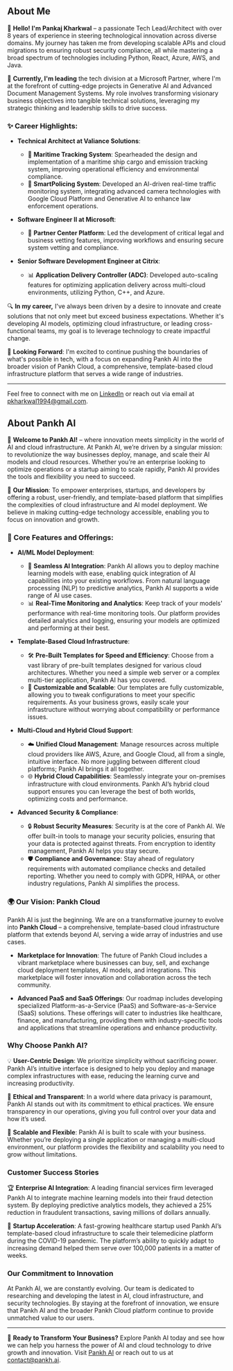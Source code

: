## About Me

👋 **Hello! I'm Pankaj Kharkwal** – a passionate Tech Lead/Architect with over 8 years of experience in steering technological innovation across diverse domains. My journey has taken me from developing scalable APIs and cloud migrations to ensuring robust security compliance, all while mastering a broad spectrum of technologies including Python, React, Azure, AWS, and Java.

🚀 **Currently, I'm leading** the tech division at a Microsoft Partner, where I'm at the forefront of cutting-edge projects in Generative AI and Advanced Document Management Systems. My role involves transforming visionary business objectives into tangible technical solutions, leveraging my strategic thinking and leadership skills to drive success.

### **✨ Career Highlights**:

- **Technical Architect at Valiance Solutions**:
  - 🌊 **Maritime Tracking System**: Spearheaded the design and implementation of a maritime ship cargo and emission tracking system, improving operational efficiency and environmental compliance.
  - 🚓 **SmartPolicing System**: Developed an AI-driven real-time traffic monitoring system, integrating advanced camera technologies with Google Cloud Platform and Generative AI to enhance law enforcement operations.

- **Software Engineer II at Microsoft**:
  - 💼 **Partner Center Platform**: Led the development of critical legal and business vetting features, improving workflows and ensuring secure system vetting and compliance.

- **Senior Software Development Engineer at Citrix**:
  - 📊 **Application Delivery Controller (ADC)**: Developed auto-scaling features for optimizing application delivery across multi-cloud environments, utilizing Python, C++, and Azure.

🔍 **In my career,** I've always been driven by a desire to innovate and create solutions that not only meet but exceed business expectations. Whether it's developing AI models, optimizing cloud infrastructure, or leading cross-functional teams, my goal is to leverage technology to create impactful change.

🎯 **Looking Forward**: I'm excited to continue pushing the boundaries of what's possible in tech, with a focus on expanding Pankh AI into the broader vision of Pankh Cloud, a comprehensive, template-based cloud infrastructure platform that serves a wide range of industries.

---

Feel free to connect with me on [LinkedIn](https://www.linkedin.com/in/pankaj-kharkwal/) or reach out via email at pkharkwal1994@gmail.com.

## About Pankh AI

🌟 **Welcome to Pankh AI!** – where innovation meets simplicity in the world of AI and cloud infrastructure. At Pankh AI, we’re driven by a singular mission: to revolutionize the way businesses deploy, manage, and scale their AI models and cloud resources. Whether you’re an enterprise looking to optimize operations or a startup aiming to scale rapidly, Pankh AI provides the tools and flexibility you need to succeed.

🚀 **Our Mission**: To empower enterprises, startups, and developers by offering a robust, user-friendly, and template-based platform that simplifies the complexities of cloud infrastructure and AI model deployment. We believe in making cutting-edge technology accessible, enabling you to focus on innovation and growth.

### **🎯 Core Features and Offerings**:

- **AI/ML Model Deployment**:
  - 🤖 **Seamless AI Integration**: Pankh AI allows you to deploy machine learning models with ease, enabling quick integration of AI capabilities into your existing workflows. From natural language processing (NLP) to predictive analytics, Pankh AI supports a wide range of AI use cases.
  - 📊 **Real-Time Monitoring and Analytics**: Keep track of your models' performance with real-time monitoring tools. Our platform provides detailed analytics and logging, ensuring your models are optimized and performing at their best.

- **Template-Based Cloud Infrastructure**:
  - 🛠️ **Pre-Built Templates for Speed and Efficiency**: Choose from a vast library of pre-built templates designed for various cloud architectures. Whether you need a simple web server or a complex multi-tier application, Pankh AI has you covered.
  - 🔧 **Customizable and Scalable**: Our templates are fully customizable, allowing you to tweak configurations to meet your specific requirements. As your business grows, easily scale your infrastructure without worrying about compatibility or performance issues.

- **Multi-Cloud and Hybrid Cloud Support**:
  - ☁️ **Unified Cloud Management**: Manage resources across multiple cloud providers like AWS, Azure, and Google Cloud, all from a single, intuitive interface. No more juggling between different cloud platforms; Pankh AI brings it all together.
  - 🌐 **Hybrid Cloud Capabilities**: Seamlessly integrate your on-premises infrastructure with cloud environments. Pankh AI’s hybrid cloud support ensures you can leverage the best of both worlds, optimizing costs and performance.

- **Advanced Security & Compliance**:
  - 🔒 **Robust Security Measures**: Security is at the core of Pankh AI. We offer built-in tools to manage your security policies, ensuring that your data is protected against threats. From encryption to identity management, Pankh AI helps you stay secure.
  - 🛡️ **Compliance and Governance**: Stay ahead of regulatory requirements with automated compliance checks and detailed reporting. Whether you need to comply with GDPR, HIPAA, or other industry regulations, Pankh AI simplifies the process.

### **🌍 Our Vision: Pankh Cloud**

Pankh AI is just the beginning. We are on a transformative journey to evolve into **Pankh Cloud** – a comprehensive, template-based cloud infrastructure platform that extends beyond AI, serving a wide array of industries and use cases.

- **Marketplace for Innovation**: The future of Pankh Cloud includes a vibrant marketplace where businesses can buy, sell, and exchange cloud deployment templates, AI models, and integrations. This marketplace will foster innovation and collaboration across the tech community.
  
- **Advanced PaaS and SaaS Offerings**: Our roadmap includes developing specialized Platform-as-a-Service (PaaS) and Software-as-a-Service (SaaS) solutions. These offerings will cater to industries like healthcare, finance, and manufacturing, providing them with industry-specific tools and applications that streamline operations and enhance productivity.

### **Why Choose Pankh AI?**

💡 **User-Centric Design**: We prioritize simplicity without sacrificing power. Pankh AI’s intuitive interface is designed to help you deploy and manage complex infrastructures with ease, reducing the learning curve and increasing productivity.

🤝 **Ethical and Transparent**: In a world where data privacy is paramount, Pankh AI stands out with its commitment to ethical practices. We ensure transparency in our operations, giving you full control over your data and how it’s used.

🌟 **Scalable and Flexible**: Pankh AI is built to scale with your business. Whether you’re deploying a single application or managing a multi-cloud environment, our platform provides the flexibility and scalability you need to grow without limitations.

### **Customer Success Stories**

🏆 **Enterprise AI Integration**: A leading financial services firm leveraged Pankh AI to integrate machine learning models into their fraud detection system. By deploying predictive analytics models, they achieved a 25% reduction in fraudulent transactions, saving millions of dollars annually.

🚀 **Startup Acceleration**: A fast-growing healthcare startup used Pankh AI’s template-based cloud infrastructure to scale their telemedicine platform during the COVID-19 pandemic. The platform’s ability to quickly adapt to increasing demand helped them serve over 100,000 patients in a matter of weeks.

### **Our Commitment to Innovation**

At Pankh AI, we are constantly evolving. Our team is dedicated to researching and developing the latest in AI, cloud infrastructure, and security technologies. By staying at the forefront of innovation, we ensure that Pankh AI and the broader Pankh Cloud platform continue to provide unmatched value to our users.

---

🎯 **Ready to Transform Your Business?** Explore Pankh AI today and see how we can help you harness the power of AI and cloud technology to drive growth and innovation. Visit [Pankh AI](https://pankh.ai) or reach out to us at contact@pankh.ai.

